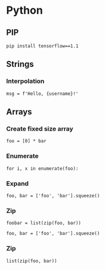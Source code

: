 # Python

## PIP

`pip install tensorflow==1.1`

## Strings

### Interpolation

`msg = f'Hello, {username}!'`

## Arrays

### Create fixed size array

`foo = [0] * bar`

### Enumerate

`for i, x in enumerate(foo):`

### Expand

`foo, bar = ['foo', 'bar'].squeeze()`

### Zip

`foobar = list(zip(foo, bar))`

`foo, bar = ['foo', 'bar'].squeeze()`

### Zip

`list(zip(foo, bar))`
